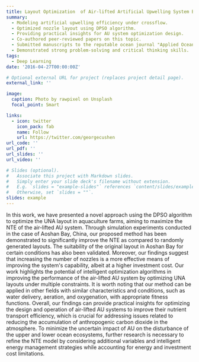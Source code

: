 ```yaml
---
title: Layout Optimization  of Air-lifted Artificial Upwelling System Based on Discrete Particle Swarm Algorithm
summary: 
  - Modeling artificial upwelling efficiency under crossflow.
  - Optimized nozzle layout using DPSO algorithm.
  - Providing practical insights for AU system optimization design.
  - Co-authored peer-reviewed papers on this topic.
  - Submitted manuscripts to the reputable ocean journal "Applied Ocean Research."
  - Demonstrated strong problem-solving and critical thinking skills.
tags:
  - Deep Learning
date: '2016-04-27T00:00:00Z'

# Optional external URL for project (replaces project detail page).
external_link: ''

image:
  caption: Photo by rawpixel on Unsplash
  focal_point: Smart

links:
  - icon: twitter
    icon_pack: fab
    name: Follow
    url: https://twitter.com/georgecushen
url_code: ''
url_pdf: ''
url_slides: ''
url_video: ''

# Slides (optional).
#   Associate this project with Markdown slides.
#   Simply enter your slide deck's filename without extension.
#   E.g. `slides = "example-slides"` references `content/slides/example-slides.md`.
#   Otherwise, set `slides = ""`.
slides: example
---
```


In this work, we have presented a novel approach using the DPSO algorithm to optimize the UNA layout in aquaculture farms, aiming to maximize the NTE of the air-lifted AU system. 
Through simulation experiments conducted in the case of Aoshan Bay, China, our proposed method has been demonstrated to significantly improve the NTE as compared to randomly generated layouts. The suitability of the original layout in Aoshan Bay for certain conditions has also been validated. Moreover, our findings suggest that increasing the number of nozzles is a more effective means of improving the system's capability, albeit at a higher investment cost. Our work highlights the potential of intelligent optimization algorithms in improving the performance of the air-lifted AU system by optimizing UNA layouts under multiple constraints. It is worth noting that our method can be applied in other fields with similar characteristics and conditions, such as water delivery, aeration, and oxygenation, with appropriate fitness functions. 
Overall, our findings can provide practical insights for optimizing the design and operation of air-lifted AU systems to improve their nutrient transport efficiency, which is crucial for addressing issues related to reducing the accumulation of anthropogenic carbon dioxide in the atmosphere. To minimize the uncertain impact of AU on the disturbance of the upper and lower ocean ecosystems, further research is necessary to refine the NTE model by considering additional variables and intelligent energy management strategies while accounting for energy and investment cost limitations.
